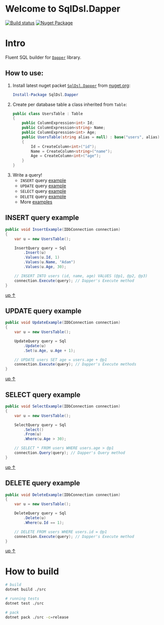 # Welcome to SqlDsl.Dapper

[![Build status](https://ci.appveyor.com/api/projects/status/h5pw3uu6j1imitkp?svg=true)](https://ci.appveyor.com/project/oakio/sqldsl-dapper)
[![Nuget Package](https://badgen.net/nuget/v/sqldsl.dapper)](https://www.nuget.org/packages/SqlDsl.Dapper)

# Intro
Fluent SQL builder for [`Dapper`](https://github.com/DapperLib/Dapper) library.

## How to use:
1. Install latest nuget packet [`SqlDsl.Dapper`](https://www.nuget.org/packages/SqlDsl.Dapper/) from [nuget.org](https://www.nuget.org/packages/SqlDsl.Dapper/):
    ```powershell
    Install-Package SqlDsl.Dapper
    ```
2. Create per database table a class inherited from `Table`:
    ```csharp
    public class UsersTable : Table
    {
        public ColumnExpression<int> Id;
        public ColumnExpression<string> Name;
        public ColumnExpression<int> Age;
        public UsersTable(string alias = null) : base("users", alias)
        {
            Id = CreateColumn<int>("id");
            Name = CreateColumn<string>("name");
            Age = CreateColumn<int>("age");
        }
    }
    ```
3. Write a query!
    * `INSERT` query [example](#insert-query-example)
    * `UPDATE` query [example](#update-query-example)
    * `SELECT` query [example](#select-query-example)
    * `DELETE` query [example](#delete-query-example)
    * More [examples](https://github.com/oakio/SqlDsl#examples)

## INSERT query example
```csharp
public void InsertExample(IDbConnection connection)
{
    var u = new UsersTable();

    InsertQuery query = Sql
        .Insert(u)
        .Values(u.Id, 1)
        .Values(u.Name, "Adam")
        .Values(u.Age, 30);

    // INSERT INTO users (id, name, age) VALUES (@p1, @p2, @p3)    
    connection.Execute(query); // Dapper's Execute method
}
```
[up &#8593;](#how-to-use)
## UPDATE query example
```csharp
public void UpdateExample(IDbConnection connection)
{
    var u = new UsersTable();

    UpdateQuery query = Sql
        .Update(u)
        .Set(u.Age, u.Age + 1);

    // UPDATE users SET age = users.age + @p1
    connection.Execute(query); // Dapper's Execute methods
}
```
[up &#8593;](#how-to-use)
## SELECT query example
```csharp
public void SelectExample(IDbConnection connection)
{
    var u = new UsersTable();

    SelectQuery query = Sql
        .Select()
        .From(u)
        .Where(u.Age > 30);

    // SELECT * FROM users WHERE users.age > @p1
    connection.Query(query); // Dapper's Query method
}
```
[up &#8593;](#how-to-use)
## DELETE query example
```csharp
public void DeleteExample(IDbConnection connection)
{
    var u = new UsersTable();

    DeleteQuery query = Sql
        .Delete(u)
        .Where(u.Id == 1);

    // DELETE FROM users WHERE users.id = @p1
    connection.Execute(query); // Dapper's Execute method
}
```
[up &#8593;](#how-to-use)
# How to build
```bash
# build
dotnet build ./src

# running tests
dotnet test ./src

# pack
dotnet pack ./src -c=release
```
